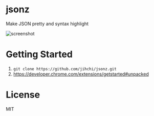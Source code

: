 # jsonz
Make JSON pretty and syntax highlight

![screenshot](https://img.987.tw/0B8cemvXY3r61cV9NeEhGSllzMTA)

# Getting Started

1. `git clone https://github.com/jihchi/jsonz.git`
2. https://developer.chrome.com/extensions/getstarted#unpacked

# License

MIT